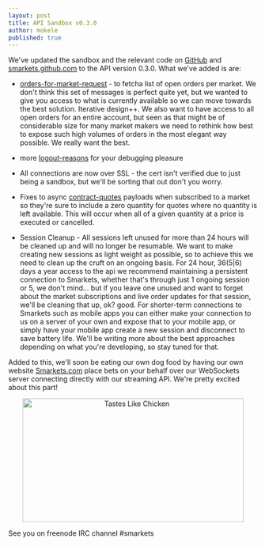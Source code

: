 ```yaml
---
layout: post
title: API Sandbox v0.3.0
author: mokele
published: true
---
```

We've updated the sandbox and the relevant code on [GitHub][] and [smarkets.github.com][] to the API version 0.3.0. What we've added is are:

 * [orders-for-market-request][] - to fetcha list of open orders per market. We don't think this set of messages is perfect quite 
   yet, but we wanted to give you access to what is currently available so we can move towards the best solution. Iterative design++. 
   We also want to have access to all open orders for an entire account, but seen as that might be of considerable size for many 
   market makers we need to rethink how best to expose such high volumes of orders in the most elegant way possible. We really want 
   the best.

 * more [logout-reasons][] for your debugging pleasure

 * All connections are now over SSL - the cert isn't verified due to just being a sandbox, but we'll be sorting that 
   out don't you worry.

 * Fixes to async [contract-quotes][] payloads when subscribed to a market so they're sure to include a zero quantity for quotes
   where no quantity is left available. This will occur when all of a given quantity at a price is executed or cancelled.

 * Session Cleanup - All sessions left unused for more than 24 hours will be cleaned up and will no longer be resumable. 
   We want to make creating new sessions as light weight as possible, so to achieve this we need to clean up the cruft on an ongoing 
   basis. For 24 hour, 36(5|6) days a year access to the api we recommend maintaining a persistent connection to Smarkets, whether 
   that's through just 1 ongoing session or 5, we don't mind... but if you leave one unused and want to forget about the market 
   subscriptions and live order updates for that session, we'll be cleaning that up, ok? good. For shorter-term connections to 
   Smarkets such as mobile apps you can either make your connection to us on a server of your own and expose that to your mobile 
   app, or simply have your mobile app create a new session and disconnect to save battery life. We'll be writing more about the
   best approaches depending on what you're developing, so stay tuned for that.

Added to this, we'll soon be eating our own dog food by having our own website [Smarkets.com][] place bets on your behalf 
over our WebSockets server connecting directly with our streaming API. We're pretty excited about this part!

<p align="center"><a href="http://blaugh.com/2006/11/15/tastes-like-chicken" rel="bookmark"><img class="comic" title="Tastes Like Chicken" alt="Tastes Like Chicken" src="http://blaugh.com/cartoons/061115_your_own_dogfood.gif" width="447" height="250"/></a></p>

See you on freenode IRC channel #smarkets

[Github]: https://github.com/smarkets/
[smarkets.github.com]: http://smarkets.github.com/
[orders-for-market-request]: /smk_api_docs/#seto/orders-for-market-request
[logout-reasons]: /smk_api_docs/#eto/logout
[contract-quotes]: /smk_api_docs/#seto/contract-quotes
[Smarkets.com]: https://smarkets.com/
